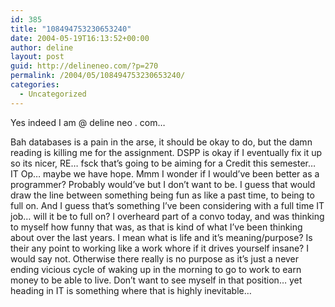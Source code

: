```yaml
---
id: 385
title: "108494753230653240"
date: 2004-05-19T16:13:52+00:00
author: deline
layout: post
guid: http://delineneo.com/?p=270
permalink: /2004/05/108494753230653240/
categories:
  - Uncategorized
---
```

Yes indeed I am @ deline neo . com&#8230;

Bah databases is a pain in the arse, it should be okay to do, but the damn reading is killing me for the assignment. DSPP is okay if I eventually fix it up so its nicer, RE&#8230; fsck that&#8217;s going to be aiming for a Credit this semester&#8230; IT Op&#8230; maybe we have hope. Mmm I wonder if I would&#8217;ve been better as a programmer? Probably would&#8217;ve but I don&#8217;t want to be. I guess that would draw the line between something being fun as like a past time, to being to full on. And I guess that&#8217;s something I&#8217;ve been considering with a full time IT job&#8230; will it be to full on? I overheard part of a convo today, and was thinking to myself how funny that was, as that is kind of what I&#8217;ve been thinking about over the last years. I mean what is life and it&#8217;s meaning/purpose? Is their any point to working like a work whore if it drives yourself insane? I would say not. Otherwise there really is no purpose as it&#8217;s just a never ending vicious cycle of waking up in the morning to go to work to earn money to be able to live. Don&#8217;t want to see myself in that position&#8230; yet heading in IT is something where that is highly inevitable&#8230;